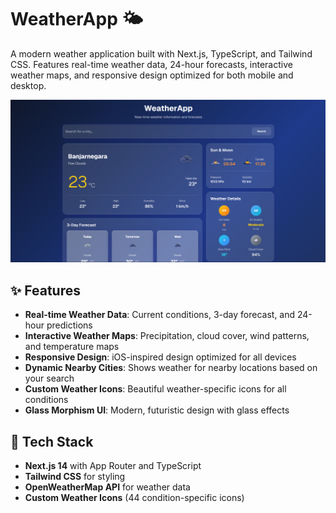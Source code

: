 # WeatherApp 🌤️

A modern weather application built with Next.js, TypeScript, and Tailwind CSS. Features real-time weather data, 24-hour forecasts, interactive weather maps, and responsive design optimized for both mobile and desktop.

![Weather App Preview](/public/img/WeatherApp.png)

## ✨ Features

- **Real-time Weather Data**: Current conditions, 3-day forecast, and 24-hour predictions
- **Interactive Weather Maps**: Precipitation, cloud cover, wind patterns, and temperature maps
- **Responsive Design**: iOS-inspired design optimized for all devices
- **Dynamic Nearby Cities**: Shows weather for nearby locations based on your search
- **Custom Weather Icons**: Beautiful weather-specific icons for all conditions
- **Glass Morphism UI**: Modern, futuristic design with glass effects

## 🚀 Tech Stack

- **Next.js 14** with App Router and TypeScript
- **Tailwind CSS** for styling
- **OpenWeatherMap API** for weather data
- **Custom Weather Icons** (44 condition-specific icons)